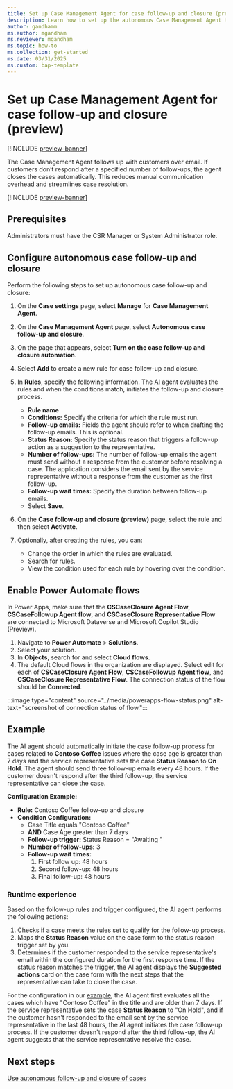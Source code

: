 ```yaml
---
title: Set up Case Management Agent for case follow-up and closure (preview)
description: Learn how to set up the autonomous Case Management Agent to help service representatives follow up and close cases.
author: gandhamm
ms.author: mgandham
ms.reviewer: mgandham
ms.topic: how-to 
ms.collection: get-started 
ms.date: 03/31/2025
ms.custom: bap-template 
---
```



# Set up Case Management Agent for case follow-up and closure (preview)

[!INCLUDE [preview-banner](~/../shared-content/shared/preview-includes/preview-banner.md)]


The Case Management Agent follows up with customers over email. If customers don’t respond after a specified number of follow-ups, the agent closes the cases automatically. This reduces manual communication overhead and streamlines case resolution.

[!INCLUDE [preview-banner](../../../shared-content/shared/preview-includes/production-ready-preview-dynamics365.md)]


## Prerequisites

Administrators must have the CSR Manager or System Administrator role.

## Configure autonomous case follow-up and closure

Perform the following steps to set up autonomous case follow-up and closure:

1. On the **Case settings** page, select **Manage** for **Case Management Agent**.
2. On the **Case Management Agent** page, select **Autonomous case follow-up and closure**.
3. On the page that appears, select **Turn on the case follow-up and closure automation**.
1. Select **Add** to create a new rule for case follow-up and closure.
1. In **Rules**, specify the following information. The AI agent evaluates the rules and when the conditions match, initiates the follow-up and closure process.
   - **Rule name**
   - **Conditions:** Specify the criteria for which the rule must run.
   - **Follow-up emails:** Fields the agent should refer to when drafting the follow-up emails. This is optional.
   - **Status Reason:** Specify the status reason that triggers a follow-up action as a suggestion to the representative.
   - **Number of follow-ups:** The number of follow-up emails the agent must send without a response from the customer before resolving a case. The application considers the email sent by the service representative without a response from the customer as the first follow-up.
   - **Follow-up wait times:** Specify the duration between follow-up emails.
   - Select **Save**.

5. On the **Case follow-up and closure (preview)** page, select the rule and then select **Activate**.
1. Optionally, after creating the rules, you can:
   - Change the order in which the rules are evaluated.
   - Search for rules.
   - View the condition used for each rule by hovering over the condition.

## Enable Power Automate flows

In Power Apps, make sure that the **CSCaseClosure Agent Flow**, **CSCaseFollowup Agent flow**, and **CSCaseClosure Representative Flow** are connected to Microsoft Dataverse and Microsoft Copilot Studio (Preview).

1. Navigate to **Power Automate** > **Solutions**.
1. Select your solution.
1. In **Objects**, search for and select **Cloud flows**.
1. The default Cloud flows in the organization are displayed. Select edit for each of **CSCaseClosure Agent Flow**, **CSCaseFollowup Agent flow**, and **CSCaseClosure Representative Flow**. The connection status of the flow should be **Connected**.


:::image type="content" source="../media/powerapps-flow-status.png" alt-text="screenshot of connection status of flow.":::

## Example

The AI agent should automatically initiate the case follow-up process for cases related to **Contoso Coffee** issues where the case age is greater than 7 days and the service representative sets the case **Status Reason** to **On Hold**. The agent should send three follow-up emails every 48 hours. If the customer doesn't respond after the third follow-up, the service representative can close the case.

**Configuration Example:**
- **Rule:** Contoso Coffee follow-up and closure  
- **Condition Configuration:**  
  - Case Title equals "Contoso Coffee"  
  - **AND** Case Age greater than 7 days   
  - **Follow-up trigger:** Status Reason = "Awaiting "  
  - **Number of follow-ups:** 3  
  - **Follow-up wait times:**  
    1. First follow up: 48 hours  
    2. Second follow-up: 48 hours  
    3. Final follow-up: 48 hours  

### Runtime experience

Based on the follow-up rules and trigger configured, the AI agent performs the following actions:
 
1. Checks if a case meets the rules set to qualify for the follow-up process.
1. Maps the **Status Reason** value on the case form to the status reason trigger set by you. 
1. Determines if the customer responded to the service representative's email within the configured duration for the first response time. If the status reason matches the trigger, the AI agent displays the **Suggested actions** card on the case form with the next steps that the representative can take to close the case.

For the configuration in our [example](#example), the AI agent first evaluates all the cases which have "Contoso Coffee" in the title and are older than 7 days. If the service representative sets the case **Status Reason** to "On Hold", and if the customer hasn't responded to the email sent by the service representative in the last 48 hours, the AI agent initiates the case follow-up process. If the customer doesn't respond after the third follow-up, the AI agent suggests that the service representative resolve the case.

## Next steps

[Use autonomous follow-up and closure of cases](../use/use-follow-up-closure.md)